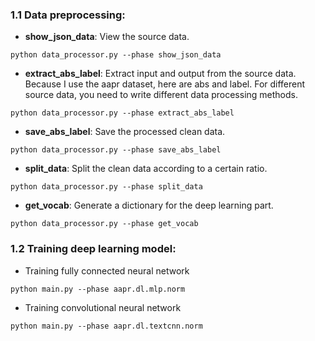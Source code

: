 ### 1.1 Data preprocessing:
* **show_json_data**: View the source data.

`python data_processor.py --phase show_json_data`

* **extract_abs_label**: Extract input and output from the source data. Because I use the aapr dataset, here are abs and label. For different source data, you need to write different data processing methods.

`python data_processor.py --phase extract_abs_label`

* **save_abs_label**: Save the processed clean data.

`python data_processor.py --phase save_abs_label`

* **split_data**: Split the clean data according to a certain ratio.

`python data_processor.py --phase split_data`

* **get_vocab**: Generate a dictionary for the deep learning part.

`python data_processor.py --phase get_vocab`

### 1.2 Training deep learning model:

* Training fully connected neural network

`python main.py --phase aapr.dl.mlp.norm`

* Training convolutional neural network

`python main.py --phase aapr.dl.textcnn.norm`